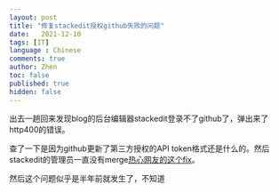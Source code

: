 ```yaml
---
layout: post
title: "修复stackedit授权github失败的问题"
date:   2021-12-10
tags: [IT]
language : Chinese
comments: true
author: Zhen
toc: false
published: true
hidden: false
---
```

出去一趟回来发现blog的后台编辑器stackedit登录不了github了，弹出来了http400的错误。

查了一下是因为github更新了第三方授权的API token格式还是什么的。然后stackedit的管理员一直没有merge[热心网友的这个fix](https://github.com/benweet/stackedit/pull/1724)。

然后这个问题似乎是半年前就发生了，不知道
<!--stackedit_data:
eyJoaXN0b3J5IjpbLTE0OTczMTQzNDddfQ==
-->